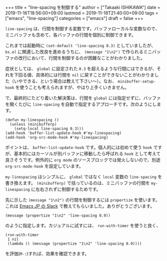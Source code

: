 +++
title = "line-spacing を制御する"
author = ["Takaaki ISHIKAWA"]
date = 2019-11-16T18:56:00+09:00
lastmod = 2019-11-18T21:40:00+09:00
tags = ["emacs", "line-spacing"]
categories = ["emacs"]
draft = false
+++

`line-spacing` は、行間を制御する変数です。バッファローカルな変数なので、ミニバッファも含めて、各バッファの行間を個別に制御できます。  

これまでは起動時に `(set-default 'line-spacing 0.3)` としていましたが、 `bs.el` に関連した改良を進めるうちに、 `(message "1\n2")` で作られるミニバッファの改行において、行間を制御するのが困難なことがわかりました。  

症状としては、 `global` に設定された `0.3` を超えるような行間にはできるが、それを下回る値、具体的には行間を `nil` に戻すことができないことがわかりました（いやできる、という場合は教えて下さい〜）。なお、 `minibuffer-setup-hook` を使うことも考えられますが、やはり上手くいきません。  

で、最終的にたどり着いた解決策は、行間を `global` には指定せずに、バッファを開くたびに `line-spacing` を自動で指定するアプローチです。次のようにします。  

```emacs-lisp
(defun my-linespacing ()
  (unless (minibufferp)
    (setq-local line-spacing 0.3)))
(add-hook 'buffer-list-update-hook #'my-linespacing)
(add-hook 'org-src-mode-hook #'my-linespacing)
```

ポイントは、 `buffer-list-update-hook` です。個人的には初めて使う `hook` ですが、基本的にはカーソルが別バッファに移動したら呼ばれる `hook` として考えて良さそうです。例外的に `org mode` のソースブロックでは発火しないので、別途 `org-src-mode-hook` を設定しています。  

`my-linespacing` はシンプルに、 `global` ではなく `local` 変数の `line-spacing` を書き換えます。 `(minibufferp)` で括っているのは、ミニバッファの行間を `my-linespacing` に左右されずに制御するためです。  

先に示した `(message "1\n2")` の行間を制御するには `propertize` を使います。これは [Emacs JP の Slack](https://emacs-jp.github.io/) で教えてもらいました。ありがとうございます。  

```emacs-lisp
(message (propertize "1\n2" 'line-spacing 0.9))
```

のように指定します。カジュアルに試すには、 `run-with-timer` を使うと良く、  

```emacs-lisp
(run-with-timer
 1 nil
 (lambda () (message (propertize "1\n2" 'line-spacing 0.9))))
```

を評価(`M-:`)すれば、効果を確認できます。